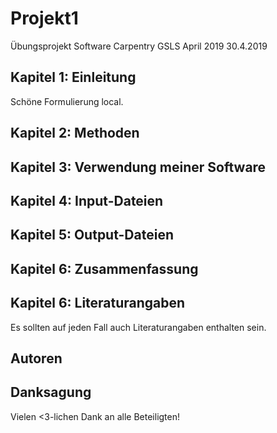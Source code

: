 # Projekt1
Übungsprojekt Software Carpentry GSLS April 2019
30.4.2019
## Kapitel 1: Einleitung
Schöne Formulierung local.

## Kapitel 2: Methoden

## Kapitel 3: Verwendung meiner Software

## Kapitel 4: Input-Dateien

## Kapitel 5: Output-Dateien

## Kapitel 6: Zusammenfassung

## Kapitel 6: Literaturangaben
Es sollten auf jeden Fall auch Literaturangaben enthalten sein.

## Autoren

## Danksagung
Vielen <3-lichen Dank an alle Beteiligten!
